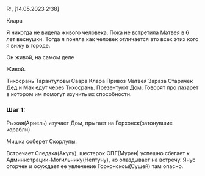 

R:\, [14.05.2023 2:38]

Клара

Я никогда не видела живого человека. Пока не встретила Матвея в 6 лет веснушки. Тогда я поняла как человек отличается это всех этих кого я вижу в городе.

  

Он живой, на самом деле

Живой.

Тихосрань
Тарантуловы
Саара
Клара
Привоз Матвея
Зараза
Старичек
Дед и Мак едут через Тихосрань. Презентуют Дом. Говорят про лазарет в котором им помогут изучить их способности.

### Шаг 1:

Рыжая(Ариель) изучает Дом, прыгает на Горхонск(затонувшие корабли).

Мишка соберет Скорлупы. 

Встречает Следака(Акулу), шестерок ОПГ(Мурен) успешно сбегает к Администрации-Могильнику(Нептуну), но опаздывает на встречу. Янус огорчен и осуждает ее увлечение Горхонском(Сушей) там опасно.